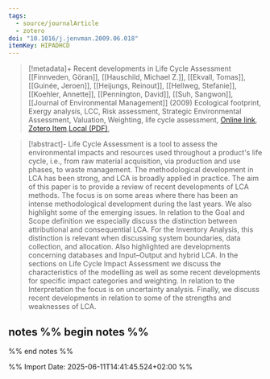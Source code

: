 ```yaml
---
tags:
  - source/journalArticle
  - zotero
doi: "10.1016/j.jenvman.2009.06.018"
itemKey: HIPADHCD
---
```

>[!metadata]+
> Recent developments in Life Cycle Assessment
> [[Finnveden, Göran]], [[Hauschild, Michael Z.]], [[Ekvall, Tomas]], [[Guinée, Jeroen]], [[Heijungs, Reinout]], [[Hellweg, Stefanie]], [[Koehler, Annette]], [[Pennington, David]], [[Suh, Sangwon]], 
> [[Journal of Environmental Management]] (2009)
> Ecological footprint, Exergy analysis, LCC, Risk assessment, Strategic Environmental Assessment, Valuation, Weighting, life cycle assessment, 
> [Online link](https://www.sciencedirect.com/science/article/pii/S0301479709002345), [Zotero Item](zotero://select/library/items/HIPADHCD),[Local (PDF)](file://C:/Users/aburg/Documents/references/zotero/storage/RQKGRV8T/Finnveden2009_Recentdevelopmentsa.pdf), 


>[!abstract]-
>Life Cycle Assessment is a tool to assess the environmental impacts and resources used throughout a product's life cycle, i.e., from raw material acquisition, via production and use phases, to waste management. The methodological development in LCA has been strong, and LCA is broadly applied in practice. The aim of this paper is to provide a review of recent developments of LCA methods. The focus is on some areas where there has been an intense methodological development during the last years. We also highlight some of the emerging issues. In relation to the Goal and Scope definition we especially discuss the distinction between attributional and consequential LCA. For the Inventory Analysis, this distinction is relevant when discussing system boundaries, data collection, and allocation. Also highlighted are developments concerning databases and Input–Output and hybrid LCA. In the sections on Life Cycle Impact Assessment we discuss the characteristics of the modelling as well as some recent developments for specific impact categories and weighting. In relation to the Interpretation the focus is on uncertainty analysis. Finally, we discuss recent developments in relation to some of the strengths and weaknesses of LCA.

## notes %% begin notes %%

%% end notes %%

%% Import Date: 2025-06-11T14:41:45.524+02:00 %%
